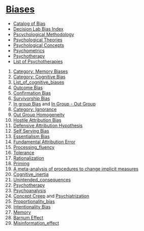 # [Biases](https://en.wikipedia.org/wiki/Category:Bias)

- [Catalog of Bias](https://catalogofbias.org/biases/)
- [Decision Lab Bias Index](https://thedecisionlab.com/biases-index)
- [Pscychological Methodology](https://en.wikipedia.org/wiki/Category:Psychological_methodology)
- [Psychological Theories](https://en.wikipedia.org/wiki/Category:Psychological_theories)
- [Psychological Concepts](https://en.wikipedia.org/wiki/Category:Psychological_concepts)
- [Psychometrics](https://en.wikipedia.org/wiki/Category:Psychometrics)
- [Psychotherapy](https://en.wikipedia.org/wiki/Category:Psychotherapy)
- [List of Psychotherapies](https://en.wikipedia.org/wiki/List_of_psychotherapies)

1. [Category: Memory Biases](https://en.wikipedia.org/wiki/Category:Memory_biases)
2. [Category: Cognitive Bias](https://en.wikipedia.org/wiki/Category:Cognitive_biases)
3. [List_of_cognitive_biases](https://en.wikipedia.org/wiki/List_of_cognitive_biases)
4. [Outcome Bias](https://en.wikipedia.org/wiki/Outcome_bias)
5. [Confirmation Bias](https://en.wikipedia.org/wiki/Confirmation_bias)
6. [Survivorship Bias](https://en.wikipedia.org/wiki/Survivorship_bias)
7. [In group Bias](https://en.wikipedia.org/wiki/In-group_favoritism) and [In Group - Out Group](https://en.wikipedia.org/wiki/In-group_and_out-group)
8. [Category: Ignorance](https://en.wikipedia.org/wiki/Category:Ignorance)
9. [Out Group Homogeneity](https://en.wikipedia.org/wiki/Out-group_homogeneity)
10. [Hostile Attribution Bias](https://en.wikipedia.org/wiki/Hostile_attribution_bias)
11. [Defensive Attribution Hypothesis](https://en.wikipedia.org/wiki/Defensive_attribution_hypothesis)
12. [Self Serving Bias](https://en.wikipedia.org/wiki/Self-serving_bias)
13. [Essentialism Bias](https://en.shortcogs.com/bias/essentialism-bias)
14. [Fundamental Attribution Error](https://en.wikipedia.org/wiki/Fundamental_attribution_error)
15. [Processing_fluency](https://en.wikipedia.org/wiki/Processing_fluency)
16. [Tolerance](https://en.wikipedia.org/wiki/Ambiguity_tolerance%E2%80%93intolerance)
17. [Rationalization](https://en.wikipedia.org/wiki/Rationalization_(psychology))
18. [Priming](https://en.wikipedia.org/wiki/Priming_(psychology))
19. [A meta-analysis of procedures to change implicit measures](https://pubmed.ncbi.nlm.nih.gov/31192631/)
20. [Cognitive_inertia](https://en.wikipedia.org/wiki/Category:Cognitive_inertia)
21. [Unintended_consequences](https://en.wikipedia.org/wiki/Unintended_consequences)
22. [Psychotherapy](https://en.wikipedia.org/wiki/Category:Psychotherapy)
23. [Psychoanalysis](https://en.wikipedia.org/wiki/Category:Psychoanalysis)
24. [Concept Creep](https://en.wikipedia.org/wiki/Concept_creep) and [Psychiatrization](https://www.ncbi.nlm.nih.gov/pmc/articles/PMC8716590/)
25. [Proportionality_bias](https://en.wikipedia.org/wiki/Proportionality_bias)
26. [Intentionality Bias](https://pubmed.ncbi.nlm.nih.gov/18692779/)
27. [Memory](https://en.wikipedia.org/wiki/Category:Memory)
28. [Barnum Effect](https://en.wikipedia.org/wiki/Barnum_effect)
29. [Misinformation_effect](https://en.wikipedia.org/wiki/Misinformation_effect)